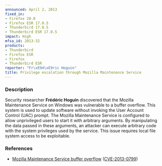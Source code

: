 ```yaml
---
announced: April 2, 2013
fixed_in:
- Firefox 20.0
- Firefox ESR 17.0.5
- Thunderbird 17.0.5
- Thunderbird ESR 17.0.5
impact: High
mfsa_id: 2013-32
products:
- Thunderbird
- Firefox ESR
- Firefox
- Thunderbird ESR
reporter: "Fr\xE9d\xE9ric Hoguin"
title: Privilege escalation through Mozilla Maintenance Service
---
```


<h3>Description</h3>

<p>Security researcher <strong>Frédéric Hoguin</strong> discovered
that the Mozilla Maintenance Service on Windows was vulnerable to a buffer
overflow. This system is used to update software without invoking the User
Account Control (UAC) prompt. The Mozilla Maintenance Service is configured to
allow unprivileged users to start it with arbitrary arguments. By manipulating
the data passed in these arguments, an attacker can execute arbitrary code with
the system privileges used by the service. This issue requires local file system
access to be exploitable. 
</p>


<h3>References</h3>

<ul>
  <li><a href="https://bugzilla.mozilla.org/show_bug.cgi?id=848417">
      Mozilla Maintenance Service buffer overflow</a> (<a href="http://cve.mitre.org/cgi-bin/cvename.cgi?name=CVE-2013-0799" class="ex-ref">CVE-2013-0799</a>)</li>
</ul>



